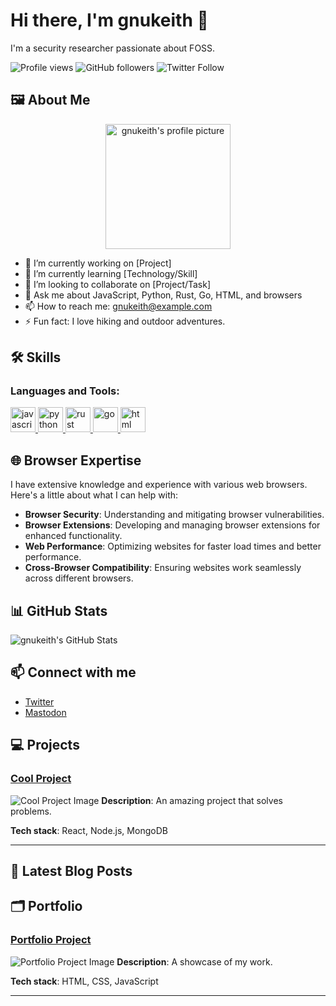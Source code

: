 # Hi there, I'm gnukeith 👋

I'm a security researcher passionate about FOSS.

![Profile views](https://img.shields.io/github/watchers/gnukeith/gnukeith?label=Profile%20views&style=social)
![GitHub followers](https://img.shields.io/github/followers/gnukeith?label=Follow&style=social)
![Twitter Follow](https://img.shields.io/twitter/follow/gnukeith?style=social)

## 🖼️ About Me
<p align="center">
  <img src="https://github.com/gnukeith.png" alt="gnukeith's profile picture" width="200" height="200">
</p>

- 🔭 I’m currently working on [Project]
- 🌱 I’m currently learning [Technology/Skill]
- 👯 I’m looking to collaborate on [Project/Task]
- 💬 Ask me about JavaScript, Python, Rust, Go, HTML, and browsers
- 📫 How to reach me: gnukeith@example.com
- ⚡ Fun fact: I love hiking and outdoor adventures.

## 🛠️ Skills

### Languages and Tools:
<p align="left">
  <a href="https://developer.mozilla.org/en-US/docs/Web/JavaScript" target="_blank" rel="noreferrer">
    <img src="https://cdn.jsdelivr.net/gh/devicons/devicon/icons/javascript/javascript-original.svg" alt="javascript" width="40" height="40"/>
  </a>
  <a href="https://www.python.org" target="_blank" rel="noreferrer">
    <img src="https://cdn.jsdelivr.net/gh/devicons/devicon/icons/python/python-original.svg" alt="python" width="40" height="40"/>
  </a>
  <!-- Use alternative source for Rust icon -->
  <a href="https://www.rust-lang.org" target="_blank" rel="noreferrer">
    <img src="https://www.vectorlogo.zone/logos/rust-lang/rust-lang-icon.svg" alt="rust" width="40" height="40"/>
  </a>
  <a href="https://golang.org" target="_blank" rel="noreferrer">
    <img src="https://cdn.jsdelivr.net/gh/devicons/devicon/icons/go/go-original.svg" alt="go" width="40" height="40"/>
  </a>
  <a href="https://developer.mozilla.org/en-US/docs/Web/HTML" target="_blank" rel="noreferrer">
    <img src="https://cdn.jsdelivr.net/gh/devicons/devicon/icons/html5/html5-original.svg" alt="html" width="40" height="40"/>
  </a>
</p>

## 🌐 Browser Expertise

I have extensive knowledge and experience with various web browsers. Here's a little about what I can help with:
- **Browser Security**: Understanding and mitigating browser vulnerabilities.
- **Browser Extensions**: Developing and managing browser extensions for enhanced functionality.
- **Web Performance**: Optimizing websites for faster load times and better performance.
- **Cross-Browser Compatibility**: Ensuring websites work seamlessly across different browsers.

## 📊 GitHub Stats

![gnukeith's GitHub Stats](https://github-readme-stats.vercel.app/api?username=gnukeith&show_icons=true&theme=radical)

## 📫 Connect with me

- [Twitter](https://x.com/gnukeith)
- [Mastodon](https://mastodon.social/@keith684)

## 💻 Projects

### [Cool Project](https://github.com/gnukeith/cool-project)
![Cool Project Image](https://user-images.githubusercontent.com/123456789/your-project-image.png)
**Description**: An amazing project that solves problems.

**Tech stack**: React, Node.js, MongoDB

---

## 📖 Latest Blog Posts
<!-- BLOG-POST-LIST:START -->
<!-- BLOG-POST-LIST:END -->

## 🗂️ Portfolio

### [Portfolio Project](https://github.com/gnukeith/portfolio-project)
![Portfolio Project Image](https://user-images.githubusercontent.com/123456789/your-project-image.png)
**Description**: A showcase of my work.

**Tech stack**: HTML, CSS, JavaScript

---
